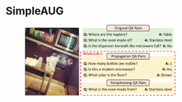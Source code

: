 # SimpleAUG

<p align="center">
  <img src="./figs/main_fig.png" width="80%" height="5%"></center>
</p>
<br/>
